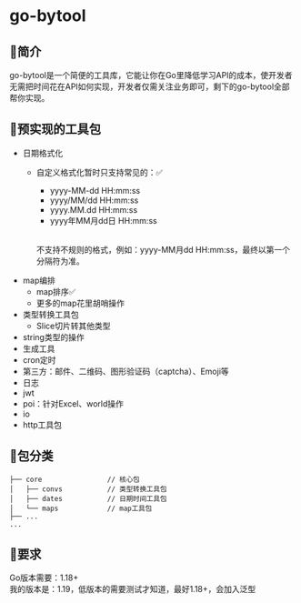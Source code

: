 # go-bytool
## 🥤简介

go-bytool是一个简便的工具库，它能让你在Go里降低学习API的成本，使开发者无需把时间花在API如何实现，开发者仅需关注业务即可，剩下的go-bytool全部帮你实现。
##  🍉预实现的工具包

- 日期格式化
    - 自定义格式化暂时只支持常见的：✅
        - yyyy-MM-dd HH:mm:ss
        - yyyy/MM/dd HH:mm:ss
        - yyyy.MM.dd HH:mm:ss
        - yyyy年MM月dd日 HH:mm:ss

        <br/>不支持不规则的格式，例如：yyyy-MM月dd HH:mm:ss，最终以第一个分隔符为准。
- map编排
    - map排序✅
    - 更多的map花里胡哨操作
- 类型转换工具包
    - Slice切片转其他类型 
- string类型的操作
- 生成工具
- cron定时
- 第三方：邮件、二维码、图形验证码（captcha）、Emoji等
- 日志
- jwt
- poi：针对Excel、world操作
- io
- http工具包

## 🍑包分类
```
├── core                // 核心包
│   ├── convs           // 类型转换工具包
│   ├── dates           // 日期时间工具包
│   └── maps            // map工具包
├── ...
...
``` 


## 🍊要求

Go版本需要：1.18+ <br/>
我的版本是：1.19，低版本的需要测试才知道，最好1.18+，会加入泛型